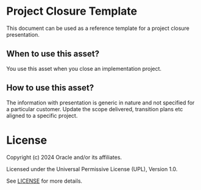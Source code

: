 # Project Closure Template

This document can be used as a reference template for a project closure presentation.

## When to use this asset?

You use this asset when you close an implementation project.

## How to use this asset?

The information with presentation is generic in nature and not specified for a particular customer. Update the scope delivered, transition plans etc aligned to a specific project.

# License

Copyright (c) 2024 Oracle and/or its affiliates.

Licensed under the Universal Permissive License (UPL), Version 1.0.

See [LICENSE](https://github.com/oracle-devrel/technology-engineering/blob/main/LICENSE) for more details.
